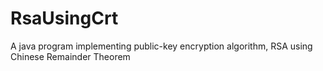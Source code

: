 # RsaUsingCrt
A java program implementing public-key encryption algorithm, RSA using Chinese Remainder Theorem
